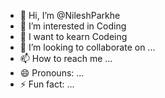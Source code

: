 - 👋 Hi, I’m @NileshParkhe
- 👀 I’m interested in Coding
- 🌱 I want to kearn Codeing
- 💞️ I’m looking to collaborate on ...
- 📫 How to reach me ...
- 😄 Pronouns: ...
- ⚡ Fun fact: ...

<!---
NileshParkhe/NileshParkhe is a ✨ special ✨ repository because its `README.md` (this file) appears on your GitHub profile.
You can click the Preview link to take a look at your changes.
--->
